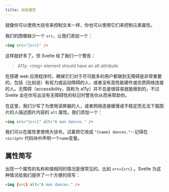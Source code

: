 ```yaml
---
title: 动态属性
---
```


就像你可以使用大括号来控制文本一样，你也可以使用它们来控制元素属性。

我们的图像缺少一个 `src`，让我们添加一个：

```html
<img src="{src}" />
```

这样就好多了。但 Svelte 给了我们一个警告：

> A11y: &lt;img&gt; element should have an alt attribute

在搭建 web 应用程序时，确保它们对于尽可能多的用户都做到无障碍是非常重要的，包括（比如说）有视力或运动障碍的人，或者没有高性能硬件或优质网络连接的人。无障碍（accessibility，简称为 a11y）并不总是很容易就能做到的，不过 Svelte 会在你写出没有无障碍性的标记时警告你从而来帮助你。

在这里，我们少写了为使用读屏器的人，或者网络连接缓慢或不稳定而无法下载图片的人描述图片内容的 `alt` 属性。我们添加一个：

```html
<img src="{src}" alt="A man dances." />
```

我们可以在属性里使用大括号。试着把它改成 `"{name} dances."`--记得在 `<script>` 代码块中声明一个`name`变量。

## 属性简写

出现一个属性的名称和值相同的情况是很常见的，比如 `src={src}` 。Svelte 为这种情况给我们提供了一个方便的简写：

```html
<img {src} alt="A man dances." />
```
